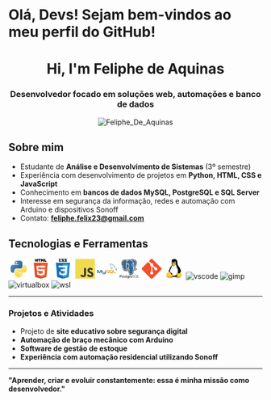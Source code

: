 # Olá, Devs! Sejam bem-vindos ao meu perfil do GitHub!

<h1 align="center">Hi, I'm Feliphe de Aquinas</h1>
<h3 align="center">Desenvolvedor focado em soluções web, automações e banco de dados</h3>

<p align="center">
  <img src="https://komarev.com/ghpvc/?username=Feliphe_De_Aquinas&label=Profile%20views&color=0e75b6&style=flat" alt="Feliphe_De_Aquinas" />
</p>

## Sobre mim

- Estudante de **Análise e Desenvolvimento de Sistemas** (3º semestre)
- Experiência com desenvolvimento de projetos em **Python, HTML, CSS e JavaScript**
- Conhecimento em **bancos de dados MySQL, PostgreSQL e SQL Server**
- Interesse em segurança da informação, redes e automação com Arduino e dispositivos Sonoff
- Contato: **feliphe.felix23@gmail.com**

## Tecnologias e Ferramentas
<p align="left">
  <img src="https://raw.githubusercontent.com/devicons/devicon/master/icons/python/python-original.svg" alt="python" width="40" height="40"/>
  <img src="https://raw.githubusercontent.com/devicons/devicon/master/icons/html5/html5-original-wordmark.svg" alt="html5" width="40" height="40"/>
  <img src="https://raw.githubusercontent.com/devicons/devicon/master/icons/css3/css3-original-wordmark.svg" alt="css3" width="40" height="40"/>
  <img src="https://raw.githubusercontent.com/devicons/devicon/master/icons/javascript/javascript-original.svg" alt="javascript" width="40" height="40"/>
  <img src="https://raw.githubusercontent.com/devicons/devicon/master/icons/mysql/mysql-original-wordmark.svg" alt="mysql" width="40" height="40"/>
  <img src="https://raw.githubusercontent.com/devicons/devicon/master/icons/postgresql/postgresql-original-wordmark.svg" alt="postgresql" width="40" height="40"/>
  <img src="https://raw.githubusercontent.com/devicons/devicon/master/icons/git/git-original.svg" alt="git" width="40" height="40"/>
  <img src="https://raw.githubusercontent.com/devicons/devicon/master/icons/linux/linux-original.svg" alt="linux" width="40" height="40"/>
  <img src="https://cdn.jsdelivr.net/gh/devicons/devicon/icons/vscode/vscode-original.svg" alt="vscode" width="40" height="40"/>
  <img src="https://cdn.jsdelivr.net/gh/devicons/devicon/icons/gimp/gimp-original.svg" alt="gimp" width="40" height="40"/>
  <img src="https://upload.wikimedia.org/wikipedia/commons/d/d5/Virtualbox_logo.png" alt="virtualbox" width="40" height="40"/>
  <img src="https://upload.wikimedia.org/wikipedia/commons/2/21/Windows_Terminal_Logo_2021.svg" alt="wsl" width="40" height="40"/>
</p>
 
---

### Projetos e Atividades

- Projeto de **site educativo sobre segurança digital**
- **Automação de braço mecânico com Arduino**
- **Software de gestão de estoque**
- **Experiência com automação residencial utilizando Sonoff**

---

**"Aprender, criar e evoluir constantemente: essa é minha missão como desenvolvedor."**